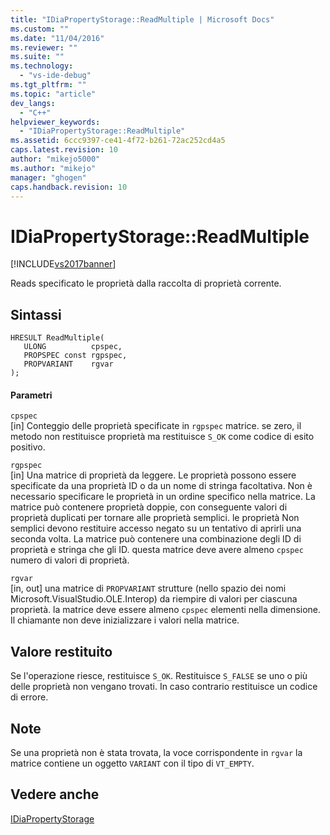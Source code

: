 ```yaml
---
title: "IDiaPropertyStorage::ReadMultiple | Microsoft Docs"
ms.custom: ""
ms.date: "11/04/2016"
ms.reviewer: ""
ms.suite: ""
ms.technology: 
  - "vs-ide-debug"
ms.tgt_pltfrm: ""
ms.topic: "article"
dev_langs: 
  - "C++"
helpviewer_keywords: 
  - "IDiaPropertyStorage::ReadMultiple"
ms.assetid: 6ccc9397-ce41-4f72-b261-72ac252cd4a5
caps.latest.revision: 10
author: "mikejo5000"
ms.author: "mikejo"
manager: "ghogen"
caps.handback.revision: 10
---
```

# IDiaPropertyStorage::ReadMultiple
[!INCLUDE[vs2017banner](../../code-quality/includes/vs2017banner.md)]

Reads specificato le proprietà dalla raccolta di proprietà corrente.  
  
## Sintassi  
  
```cpp#  
HRESULT ReadMultiple(   
   ULONG          cpspec,  
   PROPSPEC const rgpspec,  
   PROPVARIANT    rgvar  
);  
```  
  
#### Parametri  
 `cpspec`  
 \[in\]  Conteggio delle proprietà specificate in `rgpspec` matrice.  se zero, il metodo non restituisce proprietà ma restituisce `S_OK` come codice di esito positivo.  
  
 `rgpspec`  
 \[in\]  Una matrice di proprietà da leggere.  Le proprietà possono essere specificate da una proprietà ID o da un nome di stringa facoltativa.  Non è necessario specificare le proprietà in un ordine specifico nella matrice.  La matrice può contenere proprietà doppie, con conseguente valori di proprietà duplicati per tornare alle proprietà semplici.  le proprietà Non semplici devono restituire accesso negato su un tentativo di aprirli una seconda volta.  La matrice può contenere una combinazione degli ID di proprietà e stringa che gli ID.  questa matrice deve avere almeno `cpspec` numero di valori di proprietà.  
  
 `rgvar`  
 \[in, out\]  una matrice di `PROPVARIANT` strutture \(nello spazio dei nomi Microsoft.VisualStudio.OLE.Interop\) da riempire di valori per ciascuna proprietà.  la matrice deve essere almeno `cpspec` elementi nella dimensione.  Il chiamante non deve inizializzare i valori nella matrice.  
  
## Valore restituito  
 Se l'operazione riesce, restituisce `S_OK`.  Restituisce `S_FALSE` se uno o più delle proprietà non vengano trovati.  In caso contrario restituisce un codice di errore.  
  
## Note  
 Se una proprietà non è stata trovata, la voce corrispondente in `rgvar` la matrice contiene un oggetto  `VARIANT` con il tipo di  `VT_EMPTY`.  
  
## Vedere anche  
 [IDiaPropertyStorage](../../debugger/debug-interface-access/idiapropertystorage.md)